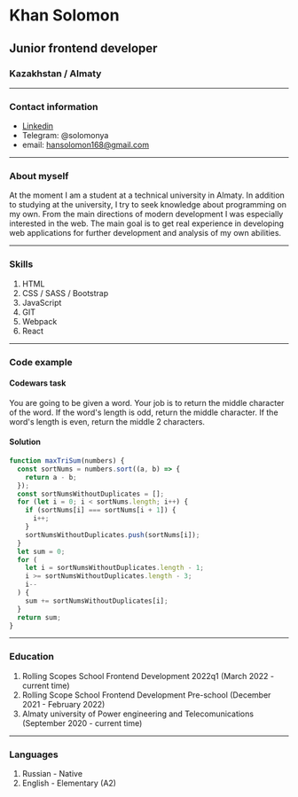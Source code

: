 # Khan Solomon

## Junior frontend developer

### Kazakhstan / Almaty

---

### Contact information

- [Linkedin](https://www.linkedin.com/in/solomon-khan-337620234/)
- Telegram: @solomonya
- email: hansolomon168@gmail.com

---

### About myself

At the moment I am a student at a technical university in Almaty. In addition to studying at the university, I try to seek knowledge about programming on my own. From the main directions of modern development I was especially interested in the web. The main goal is to get real experience in developing web applications for further development and analysis of my own abilities.

---

### Skills

1. HTML
2. CSS / SASS / Bootstrap
3. JavaScript
4. GIT
5. Webpack
6. React

---

### Code example

#### Codewars task

You are going to be given a word. Your job is to return the middle character of the word. If the word's length is odd, return the middle character. If the word's length is even, return the middle 2 characters.

#### Solution

```javascript
function maxTriSum(numbers) {
  const sortNums = numbers.sort((a, b) => {
    return a - b;
  });
  const sortNumsWithoutDuplicates = [];
  for (let i = 0; i < sortNums.length; i++) {
    if (sortNums[i] === sortNums[i + 1]) {
      i++;
    }
    sortNumsWithoutDuplicates.push(sortNums[i]);
  }
  let sum = 0;
  for (
    let i = sortNumsWithoutDuplicates.length - 1;
    i >= sortNumsWithoutDuplicates.length - 3;
    i--
  ) {
    sum += sortNumsWithoutDuplicates[i];
  }
  return sum;
}
```

---

### Education

1. Rolling Scopes School Frontend Development 2022q1 (March 2022 - current time)
2. Rolling Scope School Frontend Development Pre-school (December 2021 - February 2022)
3. Almaty university of Power engineering and Telecomunications (September 2020 - current time)

---

### Languages

1. Russian - Native
2. English - Elementary (A2)
